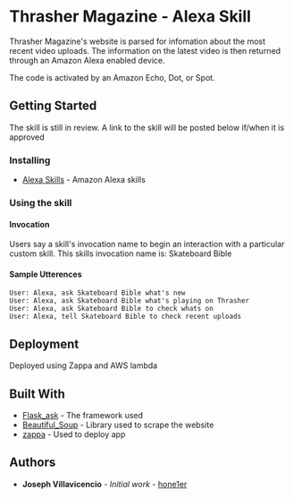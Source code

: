 # Thrasher Magazine - Alexa Skill

 Thrasher Magazine's website is parsed for infomation about the most recent video
 uploads. The information on the latest video is then returned through an Amazon Alexa enabled device. 
 
 The code is activated by an Amazon Echo, Dot, or Spot.

## Getting Started

The skill is still in review. A link to the skill will be posted below if/when it is approved

### Installing

* [Alexa Skills](https://www.amazon.com/alexa-skills/b?ie=UTF8&node=13727921011) - Amazon Alexa skills


### Using the skill
#### Invocation
Users say a skill's invocation name to begin an interaction with a particular custom skill.
This skills invocation name is: Skateboard Bible

#### Sample Utterences
```
User: Alexa, ask Skateboard Bible what's new 
User: Alexa, ask Skateboard Bible what's playing on Thrasher
User: Alexa, ask Skateboard Bible to check whats on
User: Alexa, tell Skateboard Bible to check recent uploads
```


## Deployment

Deployed using Zappa and AWS lambda

## Built With

* [Flask_ask](https://flask-ask.readthedocs.io/en/latest/) - The framework used
* [Beautiful_Soup](https://www.crummy.com/software/BeautifulSoup/bs4/doc/) - Library used to scrape the website
* [zappa](https://www.zappa.io/) - Used to deploy app




## Authors

* **Joseph Villavicencio** - *Initial work* - [hone1er](https://github.com/hone1er)

